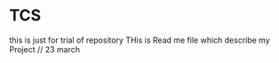 # TCS
this is just for trial of repository
THis is Read me file which describe my Project // 23 march

